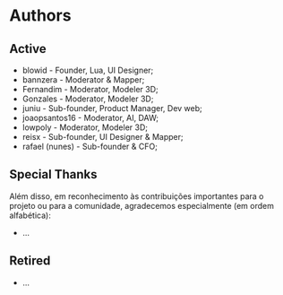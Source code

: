 # Authors
## Active
* blowid - Founder, Lua, UI Designer;
* bannzera - Moderator & Mapper;
* Fernandim - Moderator, Modeler 3D;
* Gonzales - Moderator, Modeler 3D;
* juniu - Sub-founder, Product Manager, Dev web;
* joaopsantos16 - Moderator, AI, DAW;
* lowpoly - Moderator, Modeler 3D;
* reisx - Sub-founder, UI Designer & Mapper;
* rafael (nunes) - Sub-founder & CFO;
## Special Thanks
Além disso, em reconhecimento às contribuições importantes para o projeto ou para a comunidade, agradecemos especialmente (em ordem alfabética):
* ...
## Retired
* ...